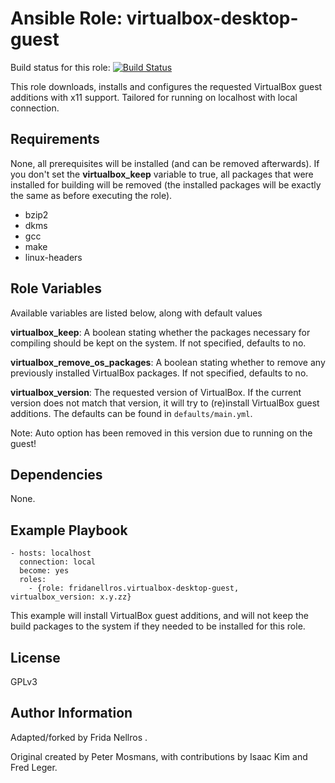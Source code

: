 Ansible Role: virtualbox-desktop-guest
=====================

Build status for this role: [![Build Status](https://travis-ci.org/fridanellros/ansible-role-virtualbox-desktop-guest.svg)](https://travis-ci.org/fridanellros/ansible-role-virtualbox-desktop-guest)

This role downloads, installs and configures the requested VirtualBox guest additions with x11 support. Tailored for running on localhost with local connection. 

Requirements
------------

None, all prerequisites will be installed (and can be removed afterwards). If you don't set the **virtualbox_keep** variable to true, all packages that were installed for building will be removed (the installed packages will be exactly the same as before executing the role).
  - bzip2
  - dkms
  - gcc
  - make
  - linux-headers


Role Variables
--------------

Available variables are listed below, along with default values

**virtualbox_keep**: A boolean stating whether the packages necessary for compiling should be kept on the system. If not specified, defaults to no.

**virtualbox_remove_os_packages**: A boolean stating whether to remove any previously installed VirtualBox packages. If not specified, defaults to no.

**virtualbox_version**: The requested version of VirtualBox. If the current version does not match that version, it will try to (re)install VirtualBox guest additions. The defaults can be found in ```defaults/main.yml```. 

Note: Auto option has been removed in this version due to running on the guest!

Dependencies
------------

None.


Example Playbook
----------------
```
- hosts: localhost
  connection: local
  become: yes
  roles:
    - {role: fridanellros.virtualbox-desktop-guest, virtualbox_version: x.y.zz}
```
This example will install VirtualBox guest additions, and will not keep the build packages to the system if they needed to be installed for this role.


License
-------

GPLv3


Author Information
------------------

Adapted/forked by Frida Nellros .

Original created by Peter Mosmans, with contributions by Isaac Kim and Fred Leger.


